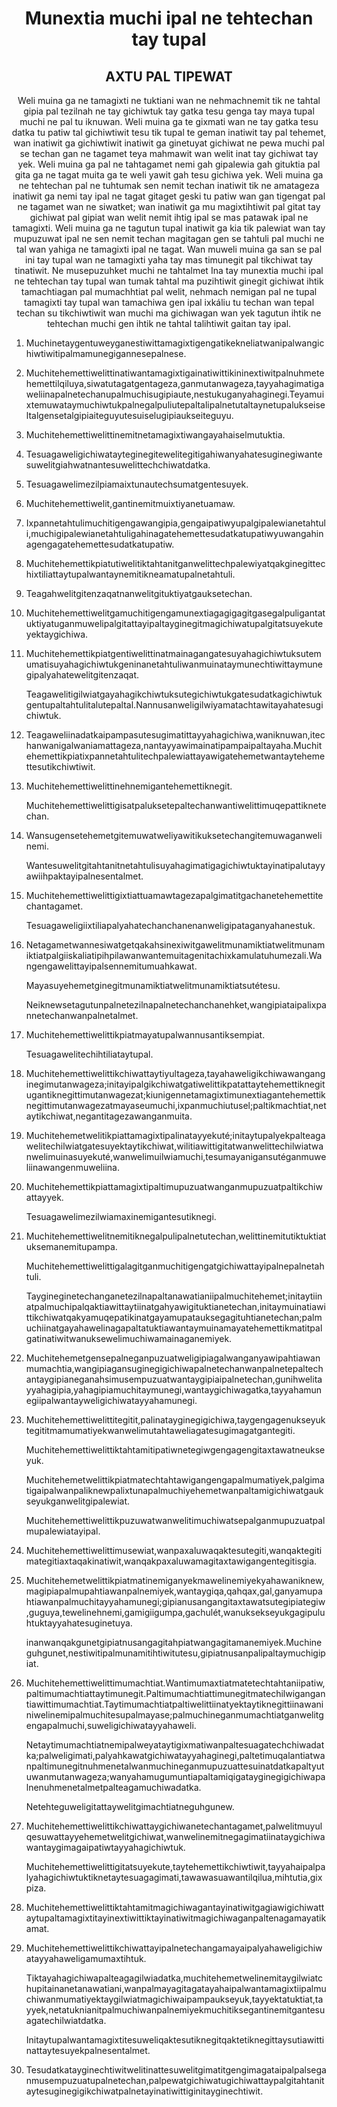 <h1 align='center'>Munextia muchi ipal ne tehtechan tay tupal</h1>
<h2 align='center'>AXTU PAL TIPEWAT</h2>
<p align='center'>Weli muina ga ne tamagixti ne tuktiani wan ne nehmachnemit tik ne tahtal gipia pal tezilnah ne tay gichiwtuk tay gatka tesu genga tay maya tupal muchi ne pal tu iknuwan.
Weli muina ga te gixmati wan ne tay gatka tesu datka tu patiw tal gichiwtiwit tesu tik tupal te geman inatiwit tay pal tehemet, wan inatiwit ga gichiwtiwit inatiwit ga ginetuyat gichiwat ne pewa muchi pal se techan gan ne tagamet teya mahmawit wan welit inat tay gichiwat tay yek.
Weli muina ga pal ne tahtagamet nemi gah gipalewia gah gituktia pal gita ga ne tagat muita ga te weli yawit gah tesu gichiwa yek.
Weli muina ga ne tehtechan pal ne tuhtumak sen nemit techan inatiwit tik ne amatageza inatiwit ga nemi tay ipal ne tagat gitaget geski tu patiw wan gan tigengat pal ne tagamet wan ne siwatket; wan inatiwit ga mu magixtihtiwit pal gitat tay gichiwat pal gipiat wan welit nemit ihtig ipal se mas patawak ipal ne tamagixti.
Weli muina ga ne tagutun tupal inatiwit ga kia tik palewiat wan tay mupuzuwat ipal ne sen nemit techan magitagan gen se tahtuli pal muchi ne tal wan yahiga ne tamagixti ipal ne tagat.
Wan muweli muina ga san se pal ini tay tupal wan ne tamagixti yaha tay mas timunegit pal tikchiwat tay tinatiwit.
Ne musepuzuhket muchi ne tahtalmet
Ina tay munextia muchi ipal ne tehtechan tay tupal wan tumak tahtal ma puzihtiwit ginegit gichiwat ihtik tamachtiagan pal mumachhtiat pal welit, nehmach nemigan pal ne tupal tamagixti tay tupal wan tamachiwa gen ipal ixkáliu tu techan wan tepal techan su tikchiwtiwit wan muchi ma gichiwagan wan yek tagutun ihtik ne tehtechan muchi gen ihtik ne tahtal talihtiwit gaitan tay ipal.</p>
<ol>
  <li>
    <p>Muchinetaygentuweyganestiwittamagixtigengatikekneliatwanipalwangichiwtiwitipalmamunegigannesepalnese.</p>
  </li>
  <li>
    <p>Muchitehemettiwelittinatiwantamagixtigainatiwittikininextiwitpalnuhmetehemettilqiluya,siwatutagatgentageza,ganmutanwageza,tayyahagimatigaweliinapalnetechanupalmuchisugipiaute,nestukuganyahaginegi.Teyamuixtemuwataymuchiwtukpalnegalpuliutepaltalipalnetutaltaynetupalukseiseltalgensetalgipiaiteguyutesuiselugipiaukseiteguyu.</p>
  </li>
  <li>
    <p>Muchitehemettiwelittinemitnetamagixtiwangayahaiselmutuktia.</p>
  </li>
  <li>
    <p>Tesuagaweligichiwatayteginegitewelitegitigahiwanyahatesuginegiwantesuwelitgiahwatnantesuwelittechchiwatdatka.</p>
  </li>
  <li>
    <p>Tesuagawelimezilpiamaixtunautechsumatgentesuyek.</p>
  </li>
  <li>
    <p>Muchitehemettiwelit,gantinemitmuixtiyanetuamaw.</p>
  </li>
  <li>
    <p>Ixpannetahtulimuchitigengawangipia,gengaipatiwyupalgipalewianetahtuli,muchigipalewianetahtuligahinagatehemettesudatkatupatiwyuwangahinagengagatehemettesudatkatupatiw.</p>
  </li>
  <li>
    <p>Muchitehemettikpiatutiwelitiktahtanitganwelittechpalewiyatqakginegittechixtiliattaytupalwantaynemitikneamatupalnetahtuli.</p>
  </li>
  <li>
    <p>Teagahwelitgitenzaqatnanwelitgituktiyatgauksetechan.</p>
  </li>
  <li>
    <p>Muchitehemettiwelitgamuchitigengamunextiagagigagitgasegalpuligantatuktiyatuganmuwelipalgitattayipaltayginegitmagichiwatupalgitatsuyekuteyektaygichiwa.</p>
  </li>
  <li>
    <p>Muchitehemettikpiatgentiwelittinatmainagangatesuyahagichiwtuksutemumatisuyahagichiwtukgeninanetahtuliwanmuinataymunechtiwittaymunegipalyahatewelitgitenzaqat.</p>
    <p>Teagawelitigilwiatgayahagikchiwtuksutegichiwtukgatesudatkagichiwtukgentupaltahtulitalutepaltal.Nannusanweligilwiyamatachtawitayahatesugichiwtuk.</p>
  </li>
  <li>
    <p>Teagaweliinadatkaipampasutesugimatittayyahagichiwa,waniknuwan,itechanwanigalwaniamattageza,nantayyawimainatipampaipaltayaha.Muchitehemettikpiatixpannetahtulitechpalewiattayawigatehemetwantaytehemettesutikchiwtiwit.</p>
  </li>
  <li>
    <p>Muchitehemettiwelittinehnemigantehemettiknegit.</p>
    <p>Muchitehemettiwelittigisatpaluksetepaltechanwantiwelittimuqepattiknetechan.</p>
  </li>
  <li>
    <p>Wansugensetehemetgitemuwatweliyawitikuksetechangitemuwaganwelinemi.</p>
    <p>Wantesuwelitgitahtanitnetahtulisuyahagimatigagichiwtuktayinatipalutayyawiihpaktayipalnesentalmet.</p>
  </li>
  <li>
    <p>Muchitehemettiwelittigixtiattuamawtagezapalgimatitgachanetehemettitechantagamet.</p>
    <p>Tesuagaweligiixtiliapalyahatechanchanenanweligipataganyahanestuk.</p>
  </li>
  <li>
    <p>Netagametwannesiwatgetqakahsinexiwitgawelitmunamiktiatwelitmunamiktiatpalgiiskaliatipihpilawanwantemuitagenitachixkamulatuhumezali.Wangengawelittayipalsennemitumuahkawat.</p>
    <p>Mayasuyehemetginegitmunamiktiatwelitmunamiktiatsutétesu.</p>
    <p>Neiknewsetagutunpalnetezilnapalnetechanchanehket,wangipiataipalixpannetechanwanpalnetalmet.</p>
  </li>
  <li>
    <p>Muchitehemettiwelittikpiatmayatupalwannusantiksempiat.</p>
    <p>Tesuagawelitechihtiliataytupal.</p>
  </li>
  <li>
    <p>Muchitehemettiwelittikchiwattaytiyultageza,tayahaweligikchiwawanganginegimutanwageza;initayipalgikchiwatgatiwelittikpatattaytehemettiknegitugantiknegittimutanwagezat;kiunigennetamagixtimunextiagantehemettiknegittimutanwagezatmayaseumuchi,ixpanmuchiutusel;paltikmachtiat,netaytikchiwat,negantitagezawanganmuita.</p>
  </li>
  <li>
    <p>Muchitehemetwelitikpiattamagixtipalinatayyekuté;initaytupalyekpalteagawelitechilwiatgatesuyektaytikchiwat,wilitiawittigitatwanwelittechilwiatwanwelimuinasuyekuté,wanwelimuilwiamuchi,tesumayanigansutéganmuweliinawangenmuweliina.</p>
  </li>
  <li>
    <p>Muchitehemettikpiattamagixtipaltimupuzuatwanganmupuzuatpaltikchiwattayyek.</p>
    <p>Tesuagawelimezilwiamaxinemigantesutiknegi.</p>
  </li>
  <li>
    <p>Muchitehemettiwelitnemitiknegalpulipalnetutechan,welittinemitutiktuktiatuksemanemitupampa.</p>
    <p>Muchitehemettiwelittigalagitganmuchitigengatgichiwattayipalnepalnetahtuli.</p>
    <p>Taygineginetechanganetezilnapaltanawatianiipalmuchitehemet;initaytiinatpalmuchipalqaktiawittaytiinatgahyawigituktianetechan,initaymuinatiawittikchiwatqakyamuqepatikinatgayamupatauksegagituhtianetechan;palmuchiinatgayahawelinagapaltatuktiawantaymuinamayatehemettikmatitpalgatinatiwitwanuksewelimuchiwamainaganemiyek.</p>
  </li>
  <li>
    <p>Muchitehemetgensepalneganpuzuatweligipiagalwanganyawipahtiawanmumachtia,wangipiagansuginegigichiwapalnetechanwanpalnetepaltechantaygipianeganahsimusempuzuatwantaygipiaipalnetechan,gunihwelitayyahagipia,yahagipiamuchitaymunegi,wantaygichiwagatka,tayyahamunegiipalwantayweligichiwatayyahamunegi.</p>
  </li>
  <li>
    <p>Muchitehemettiwelittitegitit,palinatayginegigichiwa,taygengagenukseyuktegititmamumatiyekwanwelimutahtaweliagatesugimagatgantegiti.</p>
    <p>Muchitehemettiwelittiktahtamitipatiwnetegiwgengagengitaxtawatneukseyuk.</p>
    <p>Muchitehemetwelittikpiatmatechtahtawigangengapalmumatiyek,palgimatigaipalwanpaliknewpalixtunapalmuchiyehemetwanpaltamigichiwatgaukseyukganwelitgipalewiat.</p>
    <p>Muchitehemettiwelittikpuzuwatwanwelitimuchiwatsepalganmupuzuatpalmupalewiatayipal.</p>
  </li>
  <li>
    <p>Muchitehemettiwelittimusewiat,wanpaxaluwaqaktesutegiti,wanqaktegitimategitiaxtaqakinatiwit,wanqakpaxaluwamagitaxtawigangentegitisgia.</p>
  </li>
  <li>
    <p>Muchitehemetwelittikpiatmatinemiganyekmawelinemiyekyahawaniknew,magipiapalmupahtiawanpalnemiyek,wantaygiqa,qahqax,gal,ganyamupahtiawanpalmuchitayyahamunegi;gipianusangangitaxtawatsutegipiategiw,guguya,tewelinehnemi,gamigiigumpa,gachulét,wanuksekseyukgagipuluhtuktayyahatesuginetuya.</p>
    <p>inanwanqakgunetgipiatnusangagitahpiatwangagitamanemiyek.Muchineguhgunet,nestiwitipalmunamitihtiwitutesu,gipiatnusanpalipaltaymuchigipiat.</p>
  </li>
  <li>
    <p>Muchitehemettiwelittimumachtiat.Wantimumaxtiatmatetechtahtaniipatiw,paltimumachtiattaytimunegit.Paltimumachtiattimunegitmatechilwigangantiawittimumachtiat.Taytimumachtiatpaltiwelittiinatyektaytiknegittiinawaniniwelinemipalmuchitesupalmayase;palmuchineganmumachtiatganwelitgengapalmuchi,suweligichiwatayyahaweli.</p>
    <p>Netaytimumachtiatnemipalweyataytigixmatiwanpaltesuagatechchiwadatka;palweligimati,palyahkawatgichiwatayyahaginegi,paltetimuqalantiatwanpaltimunegitnuhmenetalwanmuchineganmupuzuattesuinatdatkapaltyutuwanmutanwageza;wanyahamugumuntiapaltamiqigatayginegigichiwapalnenuhmenetalmetpalteagamuchiwadatka.</p>
    <p>Netehteguweligitattaywelitgimachtiatneguhgunew.</p>
  </li>
  <li>
    <p>Muchitehemettiwelittikchiwattaygichiwanetechantagamet,palwelitmuyulqesuwattayyehemetwelitgichiwat,wanwelinemitnegagimatiinataygichiwawantaygimagaipatiwtayyahagichiwtuk.</p>
    <p>Muchitehemettiwelittigitatsuyekute,taytehemettikchiwtiwit,tayyahaipalpalyahagichiwtuktiknetaytesuagagimati,tawawasuawantilqilua,mihtutia,gixpiza.</p>
  </li>
  <li>
    <p>Muchitehemettiwelittiktahtamitmagichiwagantayinatiwitgagiawigichiwattaytupaltamagixtitayinextiwittiktayinatiwitmagichiwaganpaltenagamayatikamat.</p>
  </li>
  <li>
    <p>Muchitehemettiwelittikchiwattayipalnetechangamayaipalyahaweligichiwatayyahaweligamumaxtihtuk.</p>
    <p>Tiktayahagichiwapalteagagilwiadatka,muchitehemetwelinemitaygilwiatchupitainanetanawatiani,wanpalmayagitagatayahaipalwantamagixtiipalmuchiwanmumatiyektaygilwiatmagichiwaipampaukseyuk,tayyektatuktiat,tayyek,netatuknianitpalmuchiwanpalnemiyekmuchitiksegantinemitgantesuagatechilwiatdatka.</p>
    <p>Initaytupalwantamagixtitesuweliqaktesutiknegitqaktetiknegittaysutiawittinattaytesuyekpalnesentalmet.</p>
  </li>
  <li>
    <p>Tesudatkatayginechtiwitwelitinattesuwelitgimatitgengimagataipalpalseganmusempuzuatupalnetechan,palpewatgichiwatugichiwattaypalgitahtanitaytesuginegigikchiwatpalnetayinatiwittiginitayginechtiwit.</p>
  </li>
</ol>